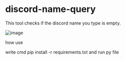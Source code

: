 # discord-name-query
This tool checks if the discord name you type is empty.

![image](https://github.com/user-attachments/assets/3c27c63d-b6b4-4f3b-94a1-b2bdd44cc307)

how use 

write cmd pip install -r requirements.txt and run py file

